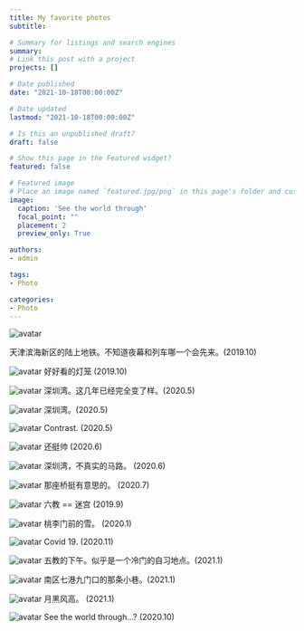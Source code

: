 ```yaml
---
title: My favorite photos
subtitle:

# Summary for listings and search engines
summary: 
# Link this post with a project
projects: []

# Date published
date: "2021-10-18T00:00:00Z"

# Date updated
lastmod: "2021-10-18T00:00:00Z"

# Is this an unpublished draft?
draft: false

# Show this page in the Featured widget?
featured: false

# Featured image
# Place an image named `featured.jpg/png` in this page's folder and customize its options here.
image:
  caption: 'See the world through'
  focal_point: ""
  placement: 2
  preview_only: True

authors:
- admin

tags:
- Photo

categories:
- Photo
---
```




![avatar](figures/20191002tianjin/1.jpg)

天津滨海新区的陆上地铁。不知道夜幕和列车哪一个会先来。(2019.10)

![avatar](figures/20191002tianjin/2.jpg)
好好看的灯笼 (2019.10)


![avatar](figures/202002Shenzhen/1.jpeg)
深圳湾。这几年已经完全变了样。(2020.5)


![avatar](figures/202002Shenzhen/2.jpg)
深圳湾。(2020.5)

![avatar](figures/202002Shenzhen/3.jpeg)
Contrast. (2020.5)

![avatar](figures/202002Shenzhen/4.jpeg)
还挺帅 (2020.6)

![avatar](figures/202002Shenzhen/5.jpeg)
深圳湾，不真实的马路。 (2020.6)

![avatar](figures/202002Shenzhen/6.jpeg)
那座桥挺有意思的。 (2020.7)

![avatar](figures/tsinghua/1.jpg)
六教 == 迷宫 (2019.9)

![avatar](figures/tsinghua/2.jpeg)
桃李门前的雪。 (2020.1)

![avatar](figures/tsinghua/3.jpeg)
Covid 19. (2020.11)

![avatar](figures/tsinghua/4.jpeg)
五教的下午。似乎是一个冷门的自习地点。(2021.1)

![avatar](figures/tsinghua/5.jpeg)
南区七港九门口的那条小巷。(2021.1)

![avatar](figures/tsinghua/6.jpeg)
月黑风高。 (2021.1)

![avatar](figures/tsinghua/7.jpeg)
See the world through...? (2020.10)